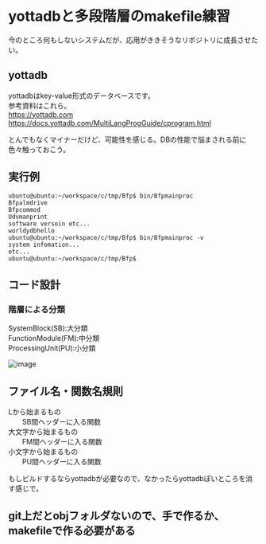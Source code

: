 # yottadbと多段階層のmakefile練習

今のところ何もしないシステムだが、応用がききそうなリポジトリに成長させたい。  

## yottadb

yottadbはkey-value形式のデータベースです。  
参考資料はこれら。  
https://yottadb.com  
https://docs.yottadb.com/MultiLangProgGuide/cprogram.html  

とんでもなくマイナーだけど、可能性を感じる。DBの性能で悩まされる前に色々触っておこう。  

## 実行例

```
ubuntu@ubuntu:~/workspace/c/tmp/Bfp$ bin/Bfpmainproc
Bfpalmdrive
Bfpcommod
Udvmanprint
software versoin etc...
worldydbhello
ubuntu@ubuntu:~/workspace/c/tmp/Bfp$ bin/Bfpmainproc -v
system infomation...
etc...
ubuntu@ubuntu:~/workspace/c/tmp/Bfp$
```

## コード設計

### 階層による分類

SystemBlock(SB):大分類  
FunctionModule(FM):中分類  
ProcessingUnit(PU):小分類  

 ![image](https://user-images.githubusercontent.com/29003588/93002044-c34c8100-f56e-11ea-8331-81d05efa8f19.png)  

## ファイル名・関数名規則  
Lから始まるもの  
　　SB間ヘッダーに入る関数  
大文字から始まるもの  
　　FM間ヘッダーに入る関数  
小文字から始まるもの  
　　PU間ヘッダーに入る関数  

もしビルドするならyottadbが必要なので、なかったらyottadbぽいところを消す感じで。  

## git上だとobjフォルダないので、手で作るか、makefileで作る必要がある

